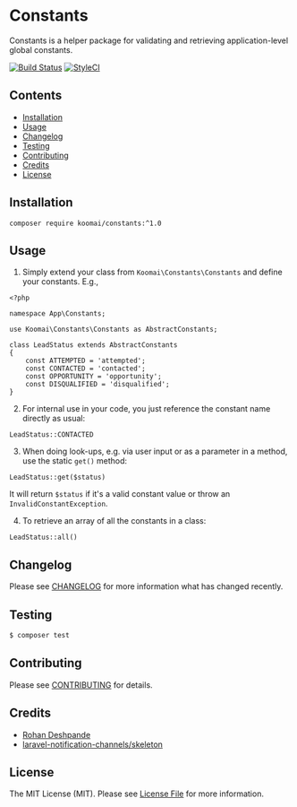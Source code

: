 # Constants  

Constants is a helper package for validating and retrieving application-level global constants.  

[![Build Status](https://travis-ci.org/koomai/constants.svg?branch=master)](https://travis-ci.org/koomai/constants) 
[![StyleCI](https://styleci.io/repos/113857749/shield?branch=master)](https://styleci.io/repos/113857749)

## Contents

- [Installation](#installation)
- [Usage](#usage)
- [Changelog](#changelog)
- [Testing](#testing)
- [Contributing](#contributing)
- [Credits](#credits)
- [License](#license)


## Installation

`composer require koomai/constants:^1.0`

## Usage

1. Simply extend your class from `Koomai\Constants\Constants` and define your constants. E.g.,

```
<?php

namespace App\Constants;

use Koomai\Constants\Constants as AbstractConstants;

class LeadStatus extends AbstractConstants
{
	const ATTEMPTED = 'attempted';
	const CONTACTED = 'contacted';
	const OPPORTUNITY = 'opportunity';
	const DISQUALIFIED = 'disqualified';
}

``` 

2. For internal use in your code, you just reference the constant name directly as usual:

`LeadStatus::CONTACTED`

3. When doing look-ups, e.g. via user input or as a parameter in a method, use the static `get()` method:  

`LeadStatus::get($status)`  

It will return `$status` if it's a valid constant value or throw an `InvalidConstantException`.

4. To retrieve an array of all the constants in a class:  

`LeadStatus::all()`

## Changelog

Please see [CHANGELOG](CHANGELOG.md) for more information what has changed recently.

## Testing

``` bash
$ composer test
```

## Contributing

Please see [CONTRIBUTING](CONTRIBUTING.md) for details.

## Credits
- [Rohan Deshpande](https://github.com/rohan-deshpande)
- [laravel-notification-channels/skeleton](https://github.com/laravel-notification-channels/skeleton)

## License

The MIT License (MIT). Please see [License File](LICENSE.md) for more information.
